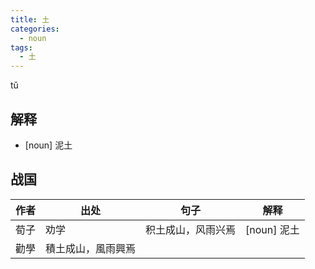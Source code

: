 ```yaml
---
title: 土
categories:
  - noun
tags:
  - 土
---
```

tǔ
<!-- more -->

## 解释
* [noun] 泥土

## 战国

作者|出处|句子|解释
---|---|---|---
荀子|劝学|积土成山，风雨兴焉| [noun] 泥土
 |勸學|積土成山，風雨興焉|
